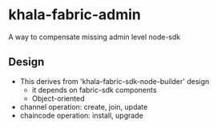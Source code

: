 # khala-fabric-admin
A way to compensate missing admin level node-sdk


## Design
- This derives from 'khala-fabric-sdk-node-builder' design
    - it depends on fabric-sdk components
    - Object-oriented
- channel operation: create, join, update
- chaincode operation: install, upgrade 